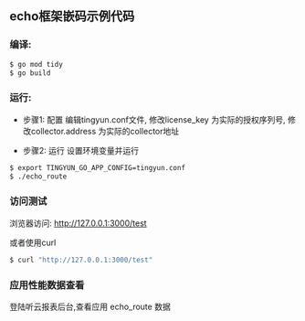 ## echo框架嵌码示例代码

### 编译:
```bash
$ go mod tidy
$ go build
```
### 运行:
* 步骤1: 配置
  编辑tingyun.conf文件, 修改license_key 为实际的授权序列号, 修改collector.address 为实际的collector地址

* 步骤2: 运行
  设置环境变量并运行
```bash
$ export TINGYUN_GO_APP_CONFIG=tingyun.conf
$ ./echo_route
```

### 访问测试
  浏览器访问: http://127.0.0.1:3000/test
  
  或者使用curl
```bash
$ curl "http://127.0.0.1:3000/test"
```

### 应用性能数据查看
  登陆听云报表后台,查看应用 echo_route 数据

